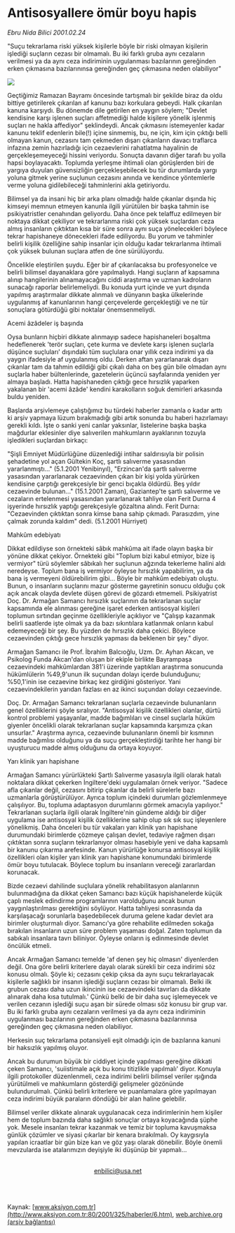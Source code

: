 # Antisosyallere ömür boyu hapis

*Ebru Nida Bilici 2001.02.24*

<div>
 <p class="spot">
  "Suçu tekrarlama riski yüksek kişilerle böyle bir riski olmayan kişilerin işlediği suçların cezası bir olmamalı. Bu iki farklı gruba aynı cezaların verilmesi ya da aynı ceza indiriminin uygulanması bazılarının gereğinden erken çıkmasına bazılarınınsa gereğinden geç çıkmasına neden olabiliyor"
 </p>
 <p class="metin">
 </p>
 <img border="0" src="/web/20010713184941im_/http://www.aksiyon.com.tr/2001/325/resimler/Anti.jpg"/>
 <p class="metin">
  Geçtiğimiz Ramazan Bayramı öncesinde tartışmalı bir şekilde biraz da oldu bittiye getirilerek çıkarılan af kanunu bazı korkulara gebeydi. Halk çıkarılan kanuna karşıydı. Bu dönemde dile getirilen en yaygın söylem; "Devlet kendisine karşı işlenen suçları affetmediği halde kişilere yönelik işlenmiş suçları ne hakla affediyor" şeklindeydi. Ancak çıkmasını istemeyenler kadar kanunu teklif edenlerin bile(!) içine sinmemiş, bu, ne için, kim için çıktığı belli olmayan kanun, cezasını tam çekmeden dışarı çıkanların davacı traflarca infazına zemin hazırladığı için cezaevlerini rahatlatma hayalinin de gerçekleşemeyeceği hissini veriyordu. Sonuçta davanın diğer tarafı bu yolla hapsi boylayacaktı. Toplumda yerleşme ihtimali olan görüşlerden biri de yargıya duyulan güvensizliğin gerçekleşebilecek bu tür durumlarda yargı yoluna gitmek yerine suçlunun cezasını anında ve kendince yöntemlerle verme yoluna gidilebileceği tahminlerini akla getiriyordu.
 </p>
 <p class="metin">
  Bilimsel ya da insani hiç bir arka planı olmadığı halde çıkanlar dışında hiç kimseyi memnun etmeyen kanunla ilgili yürütülen bir başka tahmin ise psikiyatristler cenahından geliyordu. Daha önce pek telaffuz edilmeyen bir noktaya dikkat çekiliyor ve tekrarlanma riski çok yüksek suçlardan ceza almış insanların çıktıktan kısa bir süre sonra aynı suça yönelecekleri böylece tekrar hapishaneye dönecekleri ifade ediliyordu. Bu yorum ve tahminler belirli kişilik özelliğine sahip insanlar için olduğu kadar tekrarlanma ihtimali çok yüksek bulunan suçlara atfen de öne sürülüyordu.
 </p>
 <p class="metin">
  Öncelikle eleştirilen şuydu. Eğer bir af çıkarılacaksa bu profesyonelce ve belirli bilimsel dayanaklara göre yapılmalıydı. Hangi suçların af kapsamına alınıp hangilerinin alınamayacağını ciddi araştırma ve uzman kadroların sunacağı raporlar belirlemeliydi. Bu konuda yurt içinde ve yurt dışında yapılmış araştırmalar dikkate alınmalı ve dünyanın başka ülkelerinde uygulanmış af kanunlarının hangi çerçevelerde gerçekleştiği ve ne tür sonuçlara götürdüğü gibi noktalar önemsenmeliydi.
 </p>
 <p class="metin">
  Acemi âzâdeler iş başında
 </p>
 <p class="metin">
  Oysa bunların hiçbiri dikkate alınmayıp sadece hapishaneleri boşaltma hedeflenerek 'terör suçları, çete kurma ve devlete karşı işlenen suçlarla düşünce suçluları' dışındaki tüm suçlulara onar yıllık ceza indirimi ya da yaygın ifadesiyle af uygulanmış oldu. Derken aftan yararlanarak dışarı çıkanlar tam da tahmin edildiği gibi çıkalı daha on beş gün bile olmadan aynı suçlarla haber bültenlerinde, gazetelerin üçüncü sayfalarında yeniden yer almaya başladı. Hatta hapishaneden çıktığı gece hırsızlık yaparken yakalanan bir 'acemi âzâde' kendini karakolların soğuk demirleri arkasında buldu yeniden.
 </p>
 <p class="metin">
  Başlarda arşivlemeye çalıştığımız bu türdeki haberler zamanla o kadar arttı ki arşiv yapmaya lüzum bırakmadığı gibi artık sonunda bu haberi hazırlamayı gerekli kıldı. İşte o sanki yeni canlar yaksınlar, listelerine başka başka mağdurlar eklesinler diye salıverilen mahkumların ayaklarının tozuyla işledikleri suçlardan birkaçı:
 </p>
 <p class="metin">
  "Şişli Emniyet Müdürlüğüne düzenlediği intihar saldırısıyla bir polisin şehadetine yol açan Gültekin Koç, şartlı salıverme yasasından yararlanmıştı..." (5.1.2001 Yenibinyıl), "Erzincan'da şartlı salıverme yasasından yararlanarak cezaevinden çıkan bir kişi yolda yürürken kendisine çarptığı gerekçesiyle bir genci bıçakla öldürdü. Beş yıldır cezaevinde bulunan..." (15.1.2001 Zaman), Gaziantep'te şartlı salıverme ve cezaların ertelenmesi yasasından yararlanarak tahliye olan Ferit Durna 4 işyerinde hırsızlık yaptığı gerekçesiyle gözaltına alındı. Ferit Durna: "Cezaevinden çıktıktan sonra kimse bana sahip çıkmadı. Parasızdım, yine çalmak zorunda kaldım" dedi. (5.1.2001 Hürriyet)
 </p>
 <p class="metin">
  Mahkûm edebiyatı
 </p>
 <p class="metin">
  Dikkat edildiyse son örnekteki sâbık mahkûma ait  ifade olayın başka bir yönüne dikkat çekiyor. Örnekteki gibi "Toplum bizi kabul etmiyor, bize iş vermiyor" türü söylemler sâbıkalı her suçlunun ağzında tekerleme halini aldı neredeyse. Toplum bana iş vermiyor öyleyse hırsızlık yapabilirim, ya da bana iş vermeyeni öldürebilirim gibi... Böyle bir mahkûm edebiyatı oluştu. Bunun, o insanların suçlarını mazur gösterme gayretinin sonucu olduğu çok açık ancak olayda devlete düşen görevi de gözardı etmemeli. Psikiyatrist Doç. Dr. Armağan Samancı hırsızlık suçlarının da tekrarlanan suçlar kapsamında ele alınması gereğine işaret ederken antisosyal kişileri toplumun sırtından geçinme özellikleriyle açıklıyor ve "Çalışıp kazanmak belirli saatlerde işte olmak ya da bazı sıkıntılara katlanmak onların kabul edemeyeceği bir şey. Bu yüzden de hırsızlık daha çekici. Böylece cezaevinden çıktığı gece hırsızlık yapması da beklenen bir şey." diyor.
 </p>
 <p class="metin">
  Armağan Samancı ile Prof. İbrahim Balcıoğlu, Uzm. Dr. Ayhan Akcan, ve Psikolog Funda Akcan'dan oluşan bir ekiple birlikte Bayrampaşa cezaevindeki mahkûmlardan 381'i üzerinde yaptıkları araştırma sonucunda  hükümlülerin %49,9'unun ilk suçundan dolayı içerde bulunduğunu; %50,1'inin ise cezaevine birkaç kez girdiğini gösteriyor. Yani cezaevindekilerin yarıdan fazlası en az ikinci suçundan dolayı cezaevinde.
 </p>
 <p class="metin">
  Doç. Dr. Armağan Samancı tekrarlanan suçlarla cezaevinde bulunanların genel özelliklerini şöyle sıralıyor. "Antisosyal kişilik özellikleri olanlar, dürtü kontrol problemi yaşayanlar, madde bağımlıları ve cinsel suçlarla hüküm giyenler öncelikli olarak tekrarlanan suçlar kapsamında karşımıza çıkan unsurlar." Araştırma  ayrıca, cezaevinde bulunanların önemli bir kısmının madde bağımlısı olduğunu ya da suçu gerçekleştirdiği tarihte her hangi bir uyuşturucu madde almış olduğunu da ortaya koyuyor.
 </p>
 <p class="metin">
  Yarı klinik yarı hapishane
 </p>
 <p class="metin">
  Armağan Samancı yürürlükteki Şartlı Salıverme yasasıyla ilgili olarak hatalı noktalara dikkat çekerken İngiltere'deki uygulamaları örnek veriyor. "Sadece afla çıkanlar değil, cezasını bitirip çıkanlar da belirli sürelerle bazı uzmanlarla görüştürülüyor. Ayrıca toplum içindeki durumları gözlemlenmeye çalışılıyor. Bu, topluma adaptasyon durumlarını görmek amacıyla yapılıyor." Tekrarlanan suçlarla ilgili olarak İngiltere'nin gündeme aldığı bir diğer uygulama ise antisosyal kişilik özelliklerine sahip olup sık sık suç işleyenlere yönelikmiş. Daha önceleri bu tür vakaları yarı klinik yarı hapishane durumundaki birimlerde çözmeye çalışan devlet, tedaviye rağmen dışarı çıktıktan sonra suçların tekrarlanıyor olması hasebiyle yeni ve daha kapsamlı bir kanunu çıkarma arefesinde. Kanun yürürlüğe konursa antisosyal kişilik özellikleri olan kişiler yarı klinik yarı hapishane konumundaki birimlerde ömür boyu tutulacak. Böylece toplum bu insanların vereceği zararlardan korunacak.
 </p>
 <p class="metin">
  Bizde cezaevi dahilinde suçlulara yönelik rehabilitasyon alanlarının bulunmadığına da dikkat çeken Samancı bazı küçük hapishanelerde küçük çaplı meslek edindirme programlarının varolduğunu ancak bunun yaygınlaştırılması gerektiğini söylüyor. Hatta tahliyesi sonrasında da karşılaşacağı sorunlarla başedebilecek duruma gelene kadar devlet ara birimler oluşturmalı diyor. Samancı'ya göre rehabilite edilmeden sokağa bırakılan insanların uzun süre problem yaşaması doğal. Zaten toplumun da sabıkalı insanlara tavrı biliniyor. Öyleyse onların iş edinmesinde devlet öncülük etmeli.
 </p>
 <p class="metin">
  Ancak Armağan Samancı temelde 'af denen şey hiç olmasın' diyenlerden değil. Ona göre belirli kriterlere dayalı olarak sürekli bir ceza indirimi söz konusu olmalı. Şöyle ki; cezasını çekip çıksa da aynı suçu tekrarlayacak kişilerle sağlıklı bir insanın işlediği suçların cezası bir olmamalı. Belki ilk grubun cezası daha uzun ikincinin ise cezaevindeki tavırları da dikkate alınarak daha kısa tutulmalı.' Çünkü belki de bir daha suç işlemeyecek ve verilen cezanın işlediği suçu aşan bir sürede olması söz konusu bir grup var. Bu iki farklı gruba aynı cezaların verilmesi ya da aynı ceza indiriminin uygulanması bazılarının gereğinden erken çıkmasına bazılarınınsa gereğinden geç çıkmasına neden olabiliyor.
 </p>
 <p class="metin">
  Herkesin suç tekrarlama potansiyeli eşit olmadığı için de bazılarına kanuni bir haksızlık yapılmış oluyor.
 </p>
 <p class="metin">
  Ancak bu durumun büyük bir ciddiyet içinde yapılması gereğine dikkati çeken Samancı, 'suiistimale açık bu konu titizlikle yapılmalı' diyor. Konuyla ilgili protokoller düzenlenmeli, ceza indirimi belirli bilimsel veriler ışığında yürütülmeli ve mahkumların gösterdiği gelişmeler gözönünde bulundurulmalı. Çünkü belirli kriterlere ve puanlamalara göre yapılmayan ceza indirimi büyük paraların döndüğü bir alan haline gelebilir.
 </p>
 <p class="metin">
  Bilimsel veriler dikkate alınarak uygulanacak ceza indirimlerinin hem kişiler hem de toplum bazında daha sağlıklı sonuçlar ortaya koyacağında şüphe yok. Mesele insanları tekrar kazanmak ve temiz bir topluma kavuşmaksa günlük çözümler ve siyasi çıkarlar bir kenara bırakılmalı. Oy kaygısıyla yapılan icraatlar bir gün bize kan ve göz yaşı olarak dönebilir. Böyle önemli mevzularda ise atalarımızın deyişiyle iki düşünüp bir yapmalı...
 </p>
 <br/>
 <center>
  <a class="anaorta" href="http://web.archive.org/web/20010713184941/mailto:enbilici@usa.net">
   enbilici@usa.net
  </a>
 </center>
 <br/>
 <br/>
 <br/>
</div>

Kaynak: [www.aksiyon.com.tr](http://www.aksiyon.com.tr:80/2001/325/haberler/6.htm), [web.archive.org (arşiv bağlantısı)](http://web.archive.org/web/20010713184941/http://www.aksiyon.com.tr:80/2001/325/haberler/6.htm)
